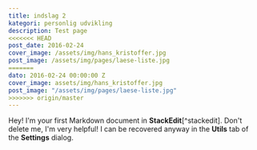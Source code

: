 ```yaml
---
title: indslag 2
kategori: personlig udvikling
description: Test page
<<<<<<< HEAD
post_date: 2016-02-24
cover_image: /assets/img/hans_kristoffer.jpg
post_image: /assets/img/pages/laese-liste.jpg
=======
dato: 2016-02-24 00:00:00 Z
cover_image: assets/img/hans_kristoffer.jpg
post_image: "/assets/img/pages/laese-liste.jpg"
>>>>>>> origin/master
---
```


Hey! I'm your first Markdown document in **StackEdit**[^stackedit]. Don't delete me, I'm very helpful! I can be recovered anyway in the **Utils** tab of the <i class="icon-cog"></i> **Settings** dialog.
